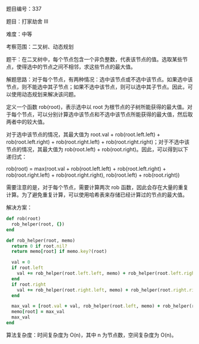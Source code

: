 题目编号：337

题目：打家劫舍 III

难度：中等

考察范围：二叉树、动态规划

题干：在二叉树中，每个节点包含一个非负整数，代表该节点的值。选取某些节点，使得选中的节点之间不相邻，求这些节点的最大值。

解题思路：对于每个节点，有两种情况：选中该节点或不选中该节点。如果选中该节点，则不能选中其子节点；如果不选中该节点，则可以选中其子节点。因此，可以使用动态规划来解决该问题。

定义一个函数 rob(root)，表示选中以 root 为根节点的子树所能获得的最大值。对于每个节点，可以分别计算选中该节点和不选中该节点所能获得的最大值，然后取两者中的较大值。

对于选中该节点的情况，其最大值为 root.val + rob(root.left.left) + rob(root.left.right) + rob(root.right.left) + rob(root.right.right)；对于不选中该节点的情况，其最大值为 rob(root.left) + rob(root.right)。因此，可以得到以下递归式：

rob(root) = max(root.val + rob(root.left.left) + rob(root.left.right) + rob(root.right.left) + rob(root.right.right), rob(root.left) + rob(root.right))

需要注意的是，对于每个节点，需要计算两次 rob 函数，因此会存在大量的重复计算。为了避免重复计算，可以使用哈希表来存储已经计算过的节点的最大值。

解决方案：

```ruby
def rob(root)
  rob_helper(root, {})
end

def rob_helper(root, memo)
  return 0 if root.nil?
  return memo[root] if memo.key?(root)

  val = 0
  if root.left
    val += rob_helper(root.left.left, memo) + rob_helper(root.left.right, memo)
  end
  if root.right
    val += rob_helper(root.right.left, memo) + rob_helper(root.right.right, memo)
  end

  max_val = [root.val + val, rob_helper(root.left, memo) + rob_helper(root.right, memo)].max
  memo[root] = max_val
  max_val
end
```

算法复杂度：时间复杂度为 O(n)，其中 n 为节点数，空间复杂度为 O(n)。